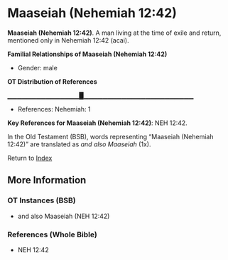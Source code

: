 # Maaseiah (Nehemiah 12:42)
**Maaseiah (Nehemiah 12:42)**. 
A man living at the time of exile and return, mentioned only in Nehemiah 12:42 (acai). 




**Familial Relationships of Maaseiah (Nehemiah 12:42)**


* Gender: male


**OT Distribution of References**

▁▁▁▁▁▁▁▁▁▁▁▁▁▁▁█▁▁▁▁▁▁▁▁▁▁▁▁▁▁▁▁▁▁▁▁▁▁▁
* References: Nehemiah: 1



**Key References for Maaseiah (Nehemiah 12:42)**: 
NEH 12:42. 


In the Old Testament (BSB), words representing “Maaseiah (Nehemiah 12:42)” are translated as 
*and also Maaseiah* (1x). 




Return to [Index](00-Index.md)

## More Information

### OT Instances (BSB)

* and also Maaseiah (NEH 12:42)



### References (Whole Bible)

* NEH 12:42




